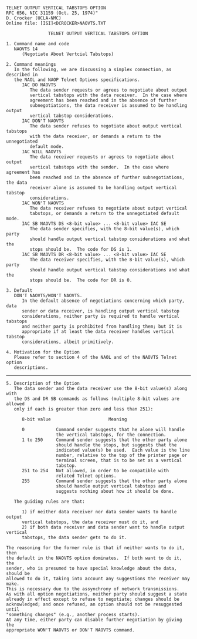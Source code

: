     TELNET OUTPUT VERTICAL TABSTOPS OPTION
    RFC 656, NIC 31159 (Oct. 25, 1974)"
    D. Crocker (UCLA-NMC)
    Online file: [ISI]<DCROCKER>NAOVTS.TXT

                    TELNET OUTPUT VERTICAL TABSTOPS OPTION

    1. Command name and code
       NAOVTS 14
          (Negotiate About Vertcial Tabstops)

    2. Command meanings
       In the following, we are discussing a simplex connection, as described in
       the NAOL and NAOP Telnet Options specifications.
          IAC DO NAOVTS
             The data sender requests or agrees to negotiate about output
             vertical tabstops with the data receiver.  In the case where
             agreement has been reached and in the absence of further
             subnegotiations, the data receiver is assumed to be handling output
             vertical tabstop considerations.
          IAC DON'T NAOVTS
             The data sender refuses to negotiate about output vertical tabstops
             with the data receiver, or demands a return to the unnegotiated
             default mode.
          IAC WILL NAOVTS
             The data receiver requests or agrees to negotiate about output
             vertical tabstops with the sender.  In the case where agreement has
             been reached and in the absence of further subnegotiations, the data
             receiver alone is assumed to be handling output vertical tabstop
             considerations.
          IAC WON'T NAOVTS
             The data receiver refuses to negotiate about output vertical
             tabstops, or demands a return to the unnegotiated default mode.
          IAC SB NAOVTS DS <8-bit value> ... <8-bit value> IAC SE
             The data sender specifies, with the 8-bit value(s), which party
             should handle output vertical tabstop considerations and what the
             stops should be.  The code for DS is 1.
          IAC SB NAOVTS DR <8-bit value> ... <8-bit value> IAC SE
             The data receiver specifies, with the 8-bit value(s), which party
             should handle output vertical tabstop considerations and what the
             stops should be.  The code for DR is 0.

    3. Default
       DON'T NAOVTS/WON'T NAOVTS.
          In the default absence of negotiations concerning which party, data
          sender or data receiver, is handling output vertical tabstop
          considerations, neither party is required to handle vertical tabstops
          and neither party is prohibited from handling them; but it is
          appropriate if at least the data receiver handles vertical tabstop
          considerations, albeit primitively.

    4. Motivation for the Option
       Please refer to section 4 of the NAOL and of the NAOVTS Telnet option
       descriptions.

------------------------------------------------------------------------

``` newpage
5. Description of the Option
   The data sender and the data receiver use the 8-bit value(s) along with
   the DS and DR SB commands as follows (multiple 8-bit values are allowed
   only if each is greater than zero and less than 251):

      8-bit value                      Meaning

      0            Command sender suggests that he alone will handle
                   the vertical tabstops, for the connection.
      1 to 250     Command sender suggests that the other party alone
                   should handle the stops, but suggests that the
                   indicated value(s) be used.  Each value is the line
                   number, relative to the top of the printer page or
                   terminal screen, that is to be set as a vertical
                   tabstop.
      251 to 254   Not allowed, in order to be compatible with
                   related Telnet options.
      255          Command sender suggests that the other party alone
                   should handle output vertical tabstops and
                   suggests nothing about how it should be done.

   The guiding rules are that:

      1) if neither data receiver nor data sender wants to handle output
      vertical tabstops, the data receiver must do it, and
      2) if both data receiver and data sender want to handle output vertical
      tabstops, the data sender gets to do it.

The reasoning for the former rule is that if neither wants to do it, then
the default in the NAOVTS option dominates.  If both want to do it, the
sender, who is presumed to have special knowledge about the data, should be
allowed to do it, taking into account any suggestions the receiver may make.
This is necessary due to the assynchrony of network transmissions.
As with all option negotiations, neither party should suggest a state
already in effect except to refuse to negotiate; changes should be
acknowledged; and once refused, an option should not be resuggested until
"something changes" (e.g., another process starts).
At any time, either party can disable further negotiation by giving the
appropriate WON'T NAOVTS or DON'T NAOVTS command.
```
